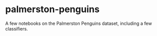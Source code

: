 # palmerston-penguins
A few notebooks on the Palmerston Penguins dataset, including a few classifiers.
